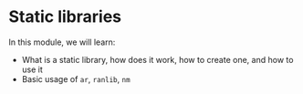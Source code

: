# Static libraries

In this module, we will learn:

 - What is a static library, how does it work, how to create one, and how to use it
 - Basic usage of `ar`, `ranlib`, `nm`